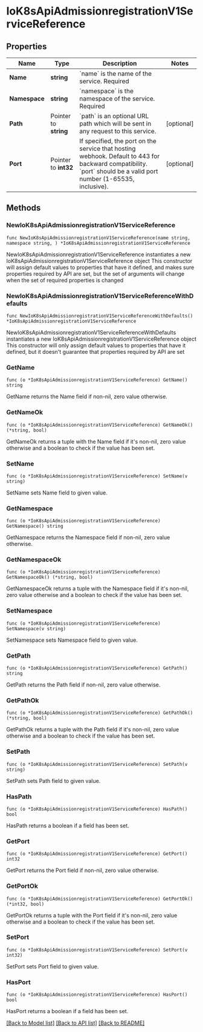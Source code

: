 # IoK8sApiAdmissionregistrationV1ServiceReference

## Properties

Name | Type | Description | Notes
------------ | ------------- | ------------- | -------------
**Name** | **string** | &#x60;name&#x60; is the name of the service. Required | 
**Namespace** | **string** | &#x60;namespace&#x60; is the namespace of the service. Required | 
**Path** | Pointer to **string** | &#x60;path&#x60; is an optional URL path which will be sent in any request to this service. | [optional] 
**Port** | Pointer to **int32** | If specified, the port on the service that hosting webhook. Default to 443 for backward compatibility. &#x60;port&#x60; should be a valid port number (1-65535, inclusive). | [optional] 

## Methods

### NewIoK8sApiAdmissionregistrationV1ServiceReference

`func NewIoK8sApiAdmissionregistrationV1ServiceReference(name string, namespace string, ) *IoK8sApiAdmissionregistrationV1ServiceReference`

NewIoK8sApiAdmissionregistrationV1ServiceReference instantiates a new IoK8sApiAdmissionregistrationV1ServiceReference object
This constructor will assign default values to properties that have it defined,
and makes sure properties required by API are set, but the set of arguments
will change when the set of required properties is changed

### NewIoK8sApiAdmissionregistrationV1ServiceReferenceWithDefaults

`func NewIoK8sApiAdmissionregistrationV1ServiceReferenceWithDefaults() *IoK8sApiAdmissionregistrationV1ServiceReference`

NewIoK8sApiAdmissionregistrationV1ServiceReferenceWithDefaults instantiates a new IoK8sApiAdmissionregistrationV1ServiceReference object
This constructor will only assign default values to properties that have it defined,
but it doesn't guarantee that properties required by API are set

### GetName

`func (o *IoK8sApiAdmissionregistrationV1ServiceReference) GetName() string`

GetName returns the Name field if non-nil, zero value otherwise.

### GetNameOk

`func (o *IoK8sApiAdmissionregistrationV1ServiceReference) GetNameOk() (*string, bool)`

GetNameOk returns a tuple with the Name field if it's non-nil, zero value otherwise
and a boolean to check if the value has been set.

### SetName

`func (o *IoK8sApiAdmissionregistrationV1ServiceReference) SetName(v string)`

SetName sets Name field to given value.


### GetNamespace

`func (o *IoK8sApiAdmissionregistrationV1ServiceReference) GetNamespace() string`

GetNamespace returns the Namespace field if non-nil, zero value otherwise.

### GetNamespaceOk

`func (o *IoK8sApiAdmissionregistrationV1ServiceReference) GetNamespaceOk() (*string, bool)`

GetNamespaceOk returns a tuple with the Namespace field if it's non-nil, zero value otherwise
and a boolean to check if the value has been set.

### SetNamespace

`func (o *IoK8sApiAdmissionregistrationV1ServiceReference) SetNamespace(v string)`

SetNamespace sets Namespace field to given value.


### GetPath

`func (o *IoK8sApiAdmissionregistrationV1ServiceReference) GetPath() string`

GetPath returns the Path field if non-nil, zero value otherwise.

### GetPathOk

`func (o *IoK8sApiAdmissionregistrationV1ServiceReference) GetPathOk() (*string, bool)`

GetPathOk returns a tuple with the Path field if it's non-nil, zero value otherwise
and a boolean to check if the value has been set.

### SetPath

`func (o *IoK8sApiAdmissionregistrationV1ServiceReference) SetPath(v string)`

SetPath sets Path field to given value.

### HasPath

`func (o *IoK8sApiAdmissionregistrationV1ServiceReference) HasPath() bool`

HasPath returns a boolean if a field has been set.

### GetPort

`func (o *IoK8sApiAdmissionregistrationV1ServiceReference) GetPort() int32`

GetPort returns the Port field if non-nil, zero value otherwise.

### GetPortOk

`func (o *IoK8sApiAdmissionregistrationV1ServiceReference) GetPortOk() (*int32, bool)`

GetPortOk returns a tuple with the Port field if it's non-nil, zero value otherwise
and a boolean to check if the value has been set.

### SetPort

`func (o *IoK8sApiAdmissionregistrationV1ServiceReference) SetPort(v int32)`

SetPort sets Port field to given value.

### HasPort

`func (o *IoK8sApiAdmissionregistrationV1ServiceReference) HasPort() bool`

HasPort returns a boolean if a field has been set.


[[Back to Model list]](../README.md#documentation-for-models) [[Back to API list]](../README.md#documentation-for-api-endpoints) [[Back to README]](../README.md)


